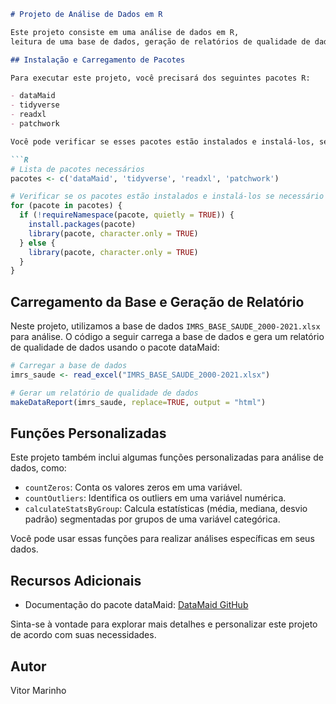 
```markdown
# Projeto de Análise de Dados em R

Este projeto consiste em uma análise de dados em R,
leitura de uma base de dados, geração de relatórios de qualidade de dados e a adição de funções personalizadas para análise de dados.

## Instalação e Carregamento de Pacotes

Para executar este projeto, você precisará dos seguintes pacotes R:

- dataMaid
- tidyverse
- readxl
- patchwork

Você pode verificar se esses pacotes estão instalados e instalá-los, se necessário, usando o seguinte código:

```R
# Lista de pacotes necessários
pacotes <- c('dataMaid', 'tidyverse', 'readxl', 'patchwork')

# Verificar se os pacotes estão instalados e instalá-los se necessário
for (pacote in pacotes) {
  if (!requireNamespace(pacote, quietly = TRUE)) {
    install.packages(pacote)
    library(pacote, character.only = TRUE)
  } else {
    library(pacote, character.only = TRUE)
  }
}
```

## Carregamento da Base e Geração de Relatório

Neste projeto, utilizamos a base de dados `IMRS_BASE_SAUDE_2000-2021.xlsx` para análise. 
O código a seguir carrega a base de dados e gera um relatório de qualidade de dados usando o pacote dataMaid:

```R
# Carregar a base de dados
imrs_saude <- read_excel("IMRS_BASE_SAUDE_2000-2021.xlsx")

# Gerar um relatório de qualidade de dados
makeDataReport(imrs_saude, replace=TRUE, output = "html")
```

## Funções Personalizadas

Este projeto também inclui algumas funções personalizadas para análise de dados, como:

- `countZeros`: Conta os valores zeros em uma variável.
- `countOutliers`: Identifica os outliers em uma variável numérica.
- `calculateStatsByGroup`: Calcula estatísticas (média, mediana, desvio padrão) segmentadas por grupos de uma variável categórica.

Você pode usar essas funções para realizar análises específicas em seus dados.

## Recursos Adicionais

- Documentação do pacote dataMaid: [DataMaid GitHub](https://github.com/ekstroem/DataMaid)

Sinta-se à vontade para explorar mais detalhes e personalizar este projeto de acordo com suas necessidades.

## Autor

Vitor Marinho



```
